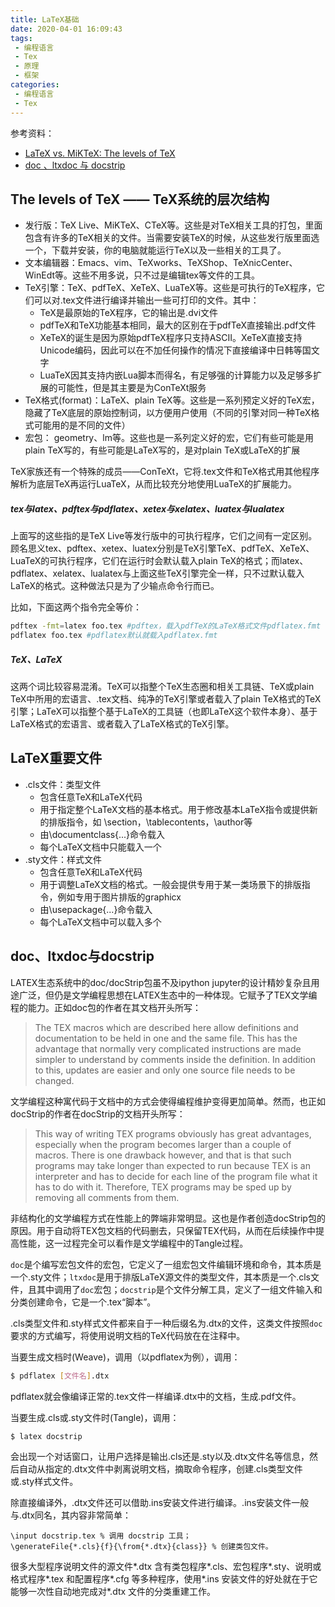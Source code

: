 ```yaml
---
title: LaTeX基础
date: 2020-04-01 16:09:43
tags: 
 - 编程语言
 - Tex
 - 原理
 - 框架
categories: 
 - 编程语言
 - Tex
---
```


参考资料：
* [LaTeX vs. MiKTeX: The levels of TeX](http://www.tug.org/levels.html)
* [doc 、ltxdoc 与 docstrip](https://www.latexstudio.net/hulatex/package/packagewrite.htm)

## The levels of TeX —— TeX系统的层次结构

* 发行版：TeX Live、MiKTeX、CTeX等。这些是对TeX相关工具的打包，里面包含有许多的TeX相关的文件。当需要安装TeX的时候，从这些发行版里面选一个，下载并安装，你的电脑就能运行TeX以及一些相关的工具了。
* 文本编辑器：Emacs、vim、TeXworks、TeXShop、TeXnicCenter、WinEdt等。这些不用多说，只不过是编辑tex等文件的工具。
* TeX引擎：TeX、pdfTeX、XeTeX、LuaTeX等。这些是可执行的TeX程序，它们可以对.tex文件进行编译并输出一些可打印的文件。其中：
  * TeX是最原始的TeX程序，它的输出是.dvi文件
  * pdfTeX和TeX功能基本相同，最大的区别在于pdfTeX直接输出.pdf文件
  * XeTeX的诞生是因为原始pdfTeX程序只支持ASCII。XeTeX直接支持Unicode编码，因此可以在不加任何操作的情况下直接编译中日韩等国文字
  * LuaTeX因其支持内嵌Lua脚本而得名，有足够强的计算能力以及足够多扩展的可能性，但是其主要是为ConTeXt服务
* TeX格式(format)：LaTeX、plain TeX等。这些是一系列预定义好的TeX宏，隐藏了TeX底层的原始控制词，以方便用户使用（不同的引擎对同一种TeX格式可能用的是不同的文件）
* 宏包： geometry、lm等。这些也是一系列定义好的宏，它们有些可能是用plain TeX写的，有些可能是LaTeX写的，是对plain TeX或LaTeX的扩展

TeX家族还有一个特殊的成员——ConTeXt，它将.tex文件和TeX格式用其他程序解析为底层TeX再运行LuaTeX，从而比较充分地使用LuaTeX的扩展能力。

##### tex与latex、pdftex与pdflatex、xetex与xelatex、luatex与lualatex

上面写的这些指的是TeX Live等发行版中的可执行程序，它们之间有一定区别。顾名思义tex、pdftex、xetex、luatex分别是TeX引擎TeX、pdfTeX、XeTeX、LuaTeX的可执行程序，它们在运行时会默认载入plain TeX的格式；而latex、pdflatex、xelatex、lualatex与上面这些TeX引擎完全一样，只不过默认载入LaTeX的格式。这种做法只是为了少输点命令行而已。

比如，下面这两个指令完全等价：
```sh
pdftex -fmt=latex foo.tex #pdftex，载入pdfTeX的LaTeX格式文件pdflatex.fmt
pdflatex foo.tex #pdflatex默认就载入pdflatex.fmt
```

##### TeX、LaTeX

这两个词比较容易混淆。TeX可以指整个TeX生态圈和相关工具链、TeX或plain TeX中所用的宏语言、.tex文档、纯净的TeX引擎或者载入了plain TeX格式的TeX引擎；LaTeX可以指整个基于LaTeX的工具链（也即LaTeX这个软件本身）、基于LaTeX格式的宏语言、或者载入了LaTeX格式的TeX引擎。

## LaTeX重要文件

* .cls文件：类型文件
  * 包含任意TeX和LaTeX代码
  * 用于指定整个LaTeX文档的基本格式。用于修改基本LaTeX指令或提供新的排版指令，如 \section，\tablecontents，\author等
  * 由\documentclass{...}命令载入
  * 每个LaTeX文档中只能载入一个
* .sty文件：样式文件
  * 包含任意TeX和LaTeX代码
  * 用于调整LaTeX文档的格式。一般会提供专用于某一类场景下的排版指令，例如专用于图片排版的graphicx
  * 由\usepackage{...}命令载入
  * 每个LaTeX文档中可以载入多个

## doc、ltxdoc与docstrip

LATEX生态系统中的doc/docStrip包虽不及ipython jupyter的设计精妙复杂且用途广泛，但仍是文学编程思想在LATEX生态中的一种体现。它赋予了TEX文学编程的能力。正如doc包的作者在其文档开头所写：

>The TEX macros which are described here allow definitions and documentation to be held in one and the same file. This has the advantage that normally very complicated instructions are made simpler to understand by comments inside the definition. In addition to this, updates are easier and only one source file needs to be changed. 

文学编程这种寓代码于文档中的方式会使得编程维护变得更加简单。然而，也正如docStrip的作者在docStrip的文档开头所写：

>This way of writing TEX programs obviously has great advantages, especially when the program becomes larger than a couple of macros. There is one drawback however, and that is that such programs may take longer than expected to run because TEX is an interpreter and has to decide for each line of the program file what it has to do with it. Therefore, TEX programs may be sped up by removing all comments from them. 

非结构化的文学编程方式在性能上的弊端非常明显。这也是作者创造docStrip包的原因。用于自动将TEX包文档的代码删去，只保留TEX代码，从而在后续操作中提高性能，这一过程完全可以看作是文学编程中的Tangle过程。

`doc`是个编写宏包文件的宏包，它定义了一组宏包文件编辑环境和命令，其本质是一个.sty文件；`ltxdoc`是用于排版LaTeX源文件的类型文件，其本质是一个.cls文件，且其中调用了`doc`宏包；`docstrip`是个文件分解工具，定义了一组文件输入和分类创建命令，它是一个.tex“脚本”。

.cls类型文件和.sty样式文件都来自于一种后缀名为.dtx的文件，这类文件按照`doc`要求的方式编写，将使用说明文档的TeX代码放在在注释中。

当要生成文档时(Weave)，调用（以pdflatex为例），调用：
```sh
$ pdflatex [文件名].dtx
```
pdflatex就会像编译正常的.tex文件一样编译.dtx中的文档，生成.pdf文件。

当要生成.cls或.sty文件时(Tangle)，调用：
```sh
$ latex docstrip
```
会出现一个对话窗口，让用户选择是输出.cls还是.sty以及.dtx文件名等信息，然后自动从指定的.dtx文件中剥离说明文档，摘取命令程序，创建.cls类型文件或.sty样式文件。

除直接编译外，.dtx文件还可以借助.ins安装文件进行编译。.ins安装文件一般与.dtx同名，其内容非常简单：
```TEX
\input docstrip.tex % 调用 docstrip 工具；
\generateFile{*.cls}{f}{\from{*.dtx}{class}} % 创建类包文件。
```
很多大型程序说明文件的源文件*.dtx 含有类包程序*.cls、宏包程序*.sty、说明或格式程序*.tex 和配置程序*.cfg 等多种程序，使用*.ins 安装文件的好处就在于它能够一次性自动地完成对*.dtx 文件的分类重建工作。